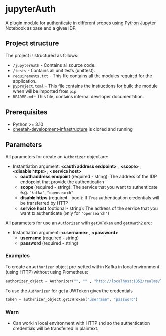 # jupyterAuth

A plugin module for authenticate in different scopes using Python Jupyter Notebook as base and a given IDP.

## Project structure

The project is structured as follows:
- `/jupyterAuth` - Contains all source code.
- `/tests` - Contains all unit tests (unittest).
- `requirements.txt` - This file contains all the modules required for the application.
- `pyproject.toml` - This file contains the instructions for build the module when will be imported from `pip`
- `README.md` - This file, contains internal developer documentation.

## Prerequisites
- Python >= 3.10
- [cheetah-development-infrastructure](https://github.com/trifork/cheetah-development-infrastructure) is cloned and running.

## Parameters 

All parameters for create an `Authorizer` object are:

- Instantiation argument:  **\<oauth address endpoint\>** , **\<scope\>** , **\<disable https\>** , **\<service host\>** 
  - **oauth address endpoint** (required - string): The address of the IDP endopoint that provide the authentication
  - **scope** (required - string): The service that you want to authenticate e.g. `"kafka"`, `"opensearch"`
  - **disable https** (required - bool): If `True` authentication credentials will be transferred by HTTP
  - **service host** (optional - string): The address of the service that you want to authenticate (only for `"opensearch"`)

All parameters for use an `Authorizer` with `getJWToken` and `getOauth2` are:

- Instantiation argument: **\<username\>** , **\<password\>**
  - **username** (required - string)
  - **password** (required - string)

### Examples

To create an `Authorizer` object pre-setted within Kafka in local environment (using HTTP) without using Prometheus:

```python
authorizer_object = Authorizer("", "" , "http://localhost:1852/realms/local-development/protocol/openid-connect/token", "kafka", True)
```

To use the `Authorizer` for get a JWToken given the credentials

```python
token = authorizer_object.getJWToken("username", "password")
```

### Warn

- Can work in local environment with HTTP and so the authentication credentials will be transferred in plaintext.
